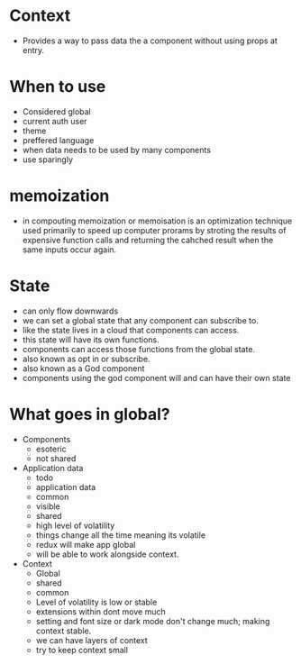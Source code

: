 # Context
- Provides a way to pass data the a component without using props at entry.
# When to use
- Considered global
- current auth user
- theme
- preffered language
- when data needs to be used by many components
- use sparingly

# memoization
- in compouting memoization or memoisation is an optimization technique used primarily to speed up computer prorams by stroting the results of expensive function calls and returning the cahched result when the same inputs occur again.

# State 
- can only flow downwards
- we can set a global state that any component can subscribe to.
- like the state lives in a cloud that components can access.
- this state will have its own functions.
- components can access those functions from the global state.
- also known as opt in or subscribe.
- also known as a God component
- components using the god component will and can have their own state

# What goes in global?
- Components
    * esoteric
    * not shared
- Application data
    * todo
    * application data
    * common
    * visible
    * shared
    * high level of volatility
    * things change all the time meaning its volatile
    * redux will make app global
    * will be able to work alongside context.
- Context
    * Global
    * shared
    * common
    * Level of volatility is low or stable
    * extensions within dont move much
    * setting and font size or dark mode don't change much; making context stable.
    * we can have layers of context
    * try to keep context small

